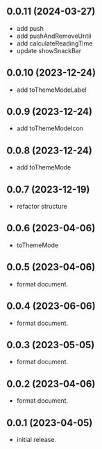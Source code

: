 ## 0.0.11 (2024-03-27)

- add push
- add pushAndRemoveUntil
- add calculateReadingTime
- update showSnackBar

## 0.0.10 (2023-12-24)

- add toThemeModeLabel

## 0.0.9 (2023-12-24)

- add toThemeModeIcon

## 0.0.8 (2023-12-24)

- add toThemeMode

## 0.0.7 (2023-12-19)

- refactor structure

## 0.0.6 (2023-04-06)

- toThemeMode

## 0.0.5 (2023-04-06)

- format document.

## 0.0.4 (2023-06-06)

- format document.

## 0.0.3 (2023-05-05)

- format document.

## 0.0.2 (2023-04-06)

- format document.

## 0.0.1 (2023-04-05)

- initial release.
